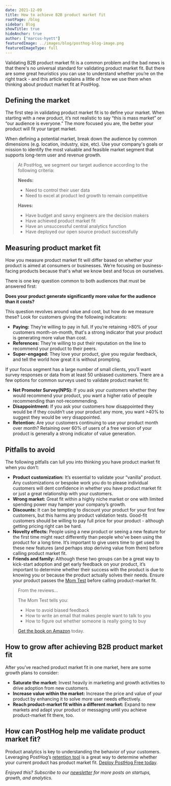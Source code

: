 ```yaml
---
date: 2021-12-09
title: How to achieve B2B product market fit
rootPage: /blog
sidebar: Blog
showTitle: true
hideAnchor: true
author: ["marcus-hyett"]
featuredImage: ../images/blog/posthog-blog-image.png
featuredImageType: full
---
```


Validating B2B product market fit is a common problem and the bad news is that there's no universal standard for validating product market fit. But there are some great heuristics you can use to understand whether you’re on the right track - and this article explains a little of how we use them when thinking about product market fit at PostHog.

## Defining the market
The first step in validating product market fit is to define your market. When starting with a new product, it’s not realistic to say “this is mass market” or “our audience is everyone.” The more focused you are, the better your product will fit your target market.

When defining a potential market, break down the audience by common dimensions (e.g. location, industry, size, etc). Use your company's goals or mission to identify the most valuable and feasible market segment that supports long-term user and revenue growth. 

> At PostHog, we segment our target audience according to the following criteria:
> 
> **Needs:**
> - Need to control their user data
> - Need to excel at product led growth to remain competitive
> 
> **Haves:**
> - Have budget and savvy engineers are the decision makers
> - Have achieved product market fit
> - Have an unsuccessful central analytics function
> - Have deployed our open source product successfully

## Measuring product market fit
How you measure product market fit will differ based on whether your product is aimed at consumers or businesses. We’re focusing on business-facing products because that's what we know best and focus on ourselves. 

There is one key question common to both audiences that must be answered first:

**Does your product generate significantly more value for the audience than it costs?**

This question revolves around value and cost, but how do we measure these? Look for customers giving the following indicators:
- **Paying:** They’re willing to pay in full. If you’re retaining >80% of your customers month-on-month, that's a strong indicator that your product is generating more value than cost.
- **References:** They’re willing to put their reputation on the line to recommend your product to their peers.
- **Super-engaged:** They love your product, give you regular feedback, and tell the world how great it is without prompting.

If your focus segment has a large number of small clients, you’ll want survey responses or data from at least 50 unbiased customers. There are a few options for common surveys used to validate product market fit:
- **Net Promoter Survey(NPS):** If you ask your customers whether they would recommend your product, you want a higher ratio of people recommending than not-recommending.
- **Disappointment:** If you ask your customers how disappointed they would be if they couldn’t use your product any more, you want >40% to suggest they would be very disappointed.
- **Retention:** Are your customers continuing to use your product month over month? Retaining over 60% of users of a free version of your product is generally a strong indicator of value generation.

## Pitfalls to avoid
The following pitfalls can lull you into thinking you have product market fit when you don’t:
- **Product customization:** It’s essential to validate your “vanilla” product. Any customizations or bespoke work you do to please individual customers will dent confidence in whether you have product market fit or just a great relationship with your customers.
- **Wrong market:** Great fit within a highly niche market or one with limited spending power may hamper your company’s growth.
- **Discounts:** It can be tempting to discount your product for your first few customers, but this harms any product validation tests. Good-fit customers should be willing to pay full price for your product - although getting pricing right can be hard.
- **Novelty effects:** People using a new product or seeing a new feature for the first time might react differently than people who've been using the product for a long time. It’s important to give users time to get used to these new features (and perhaps stop deriving value from them) before calling product market fit.
- **Friends and family:** Although these two groups can be a great way to kick-start adoption and get early feedback on your product, it’s important to determine whether their success with the product is due to knowing you or because the product actually solves their needs. Ensure your product passes the [Mom Test](http://momtestbook.com/) before calling product-market fit.

> From the reviews...
> 
> The Mom Test tells you:
> - How to avoid biased feedback
> - How to write an email that makes people want to talk to you
> - How to figure out whether someone is really going to buy
> 
> [Get the book on Amazon](https://www.amazon.com/Mom-Test-customers-business-everyone/dp/1492180742) today.

## How to grow after achieving B2B product market fit
After you’ve reached product market fit in one market, here are some growth plans to consider:
- **Saturate the market:** Invest heavily in marketing and growth activities to drive adoption from new customers.
- **Increase value within the market:** Increase the price and value of your product by enhancing it to solve more user needs effectively. 
- **Reach product-market fit within a different market:** Expand to new markets and adapt your product or messaging until you achieve product-market fit there, too.

## How can PostHog help me validate product market fit?
Product analytics is key to understanding the behavior of your customers. 
Leveraging PostHog’s [retention tool](https://posthog.com/docs/user-guides/retention) is a great way to determine whether your current product has product market fit. [Deploy PostHog Free today](https://posthog.com/docs/self-host#deploy). 

_Enjoyed this? Subscribe to our [newsletter](https://posthog.com/newsletter) for more posts on startups, growth, and analytics._